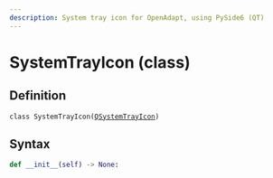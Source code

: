 ```yaml
---
description: System tray icon for OpenAdapt, using PySide6 (QT)
---
```


# SystemTrayIcon (class)

## Definition

<pre class="language-python"><code class="lang-python">class SystemTrayIcon(<a data-footnote-ref href="#user-content-fn-1">QSystemTrayIcon</a>)
</code></pre>

## Syntax

```python
def __init__(self) -> None:
```

[^1]: from PySide6.QtWidgets
